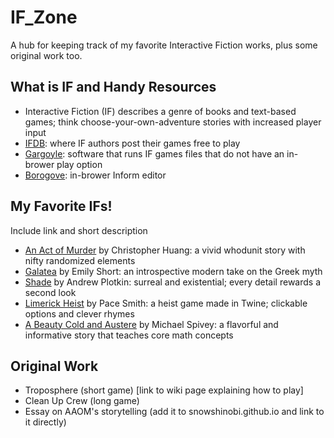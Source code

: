 # IF_Zone
A hub for keeping track of my favorite Interactive Fiction works, plus some original work too.

## What is IF and Handy Resources
* Interactive Fiction (IF) describes a genre of books and text-based games; think choose-your-own-adventure stories with increased player input
* [IFDB](https://ifdb.tads.org/): where IF authors post their games free to play
* [Gargoyle](http://ccxvii.net/gargoyle/): software that runs IF games files that do not have an in-brower play option
* [Borogove](https://borogove.app/): in-brower Inform editor

## My Favorite IFs!
Include link and short description
* [An Act of Murder](https://ifdb.org/viewgame?id=x43lndv5htzy38w0) by Christopher Huang: a vivid whodunit story with nifty randomized elements
* [Galatea](https://ifdb.org/viewgame?id=urxrv27t7qtu52lb) by Emily Short: an introspective modern take on the Greek myth 
* [Shade](https://ifdb.org/viewgame?id=hsfc7fnl40k4a30q) by Andrew Plotkin: surreal and existential; every detail rewards a second look
* [Limerick Heist](https://pacesmith.itch.io/limerick-heist) by Pace Smith: a heist game made in Twine; clickable options and clever rhymes
* [A Beauty Cold and Austere](https://ifdb.org/viewgame?id=y9y7jozi0l76bb82) by Michael Spivey: a flavorful and informative story that teaches core math concepts

## Original Work
* Troposphere (short game) [link to wiki page explaining how to play]
* Clean Up Crew (long game)
* Essay on AAOM's storytelling (add it to snowshinobi.github.io and link to it directly)
